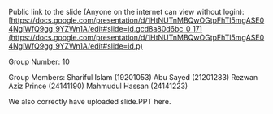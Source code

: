 Public link to the slide (Anyone on the internet can view without login):
[https://docs.google.com/presentation/d/1HtNUTnMBQwOGtpFhTl5mgASE04NgiWfQ9gg_9YZWn1A/edit#slide=id.gcd8a80d6bc_0_17](https://docs.google.com/presentation/d/1HtNUTnMBQwOGtpFhTl5mgASE04NgiWfQ9gg_9YZWn1A/edit#slide=id.p)

Group Number:
10

Group Members:
Shariful Islam (19201053)
Abu Sayed (21201283)
Rezwan Aziz Prince (24141190)
Mahmudul Hassan (24141223)


We also correctly have uploaded slide.PPT here.

